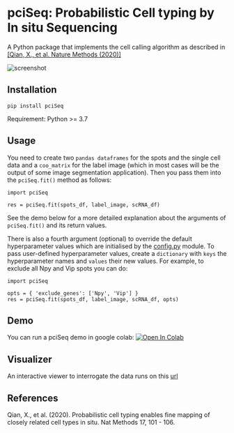 # pciSeq: Probabilistic Cell typing by In situ Sequencing
A Python package that implements the cell calling algorithm as described in [[Qian, X., et al. Nature Methods (2020)]](https://www.nature.com/articles/s41592-019-0631-4)

<img src="viewer/assets/screencast.gif" alt="screenshot"/>

## Installation
```
pip install pciSeq
```
Requirement: Python >= 3.7

## Usage
You need to create two `pandas dataframes` for the spots and the single cell data and a `coo_matrix` for the label image (which in 
most cases will be the output of some image segmentation application). Then you pass them into the `pciSeq.fit()` method as follows: 
```
import pciSeq

res = pciSeq.fit(spots_df, label_image, scRNA_df)
```
See the demo below for a more detailed explanation about the arguments of  `pciSeq.fit()` and its return values.

There is also a fourth argument (optional) to override the default hyperparameter values which are initialised 
by the [config.py](https://github.com/acycliq/pciSeq/blob/master/pciSeq/config.py) module. To pass user-defined hyperparameter values, create a `dictionary` with `keys` the
hyperparameter names and `values` their new values. For example, to exclude all Npy and Vip spots you can do:

```
import pciSeq

opts = { 'exclude_genes': ['Npy', 'Vip'] }
res = pciSeq.fit(spots_df, label_image, scRNA_df, opts)
```

## Demo
You can run a pciSeq demo in google colab: [![Open In Colab](https://colab.research.google.com/assets/colab-badge.svg)](https://colab.research.google.com/github/acycliq/pciSeq/blob/master/notebooks/pciSeq.ipynb)

## Visualizer
An interactive viewer to interrogate the data runs on this [url](https://acycliq.github.io/ca1/) 

## References 
Qian, X., et al. (2020). Probabilistic cell typing enables fine mapping of closely related cell types in situ. Nat
Methods 17, 101 - 106.


